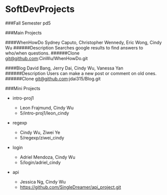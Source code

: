 SoftDevProjects
===============
###Fall Semester
pd5

###Main Projects
  
####WhenHowDo
Sydney Caputo, Christopher Wennedy, Eric Wong, Cindy Wu
######Description
Searches google results to find answers to who/when questions.
######Clone
git@github.com:CinWu/WhenHowDo.git
  
####Blog
David Bang, Jerry Dai, Cindy Wu, Vanessa Yan
######Description
Users can make a new post or comment on old ones.
######Clone
git@github.com:jdai315/Blog.git

###Mini Projects
  
  * intro-proj1
    * Leon Frajmund, Cindy Wu
    * 5/intro-proj1/leon_cindy
  
* regexp
  * Cindy Wu, Ziwei Ye
  * 5/regexp/ziwei_cindy
    
* login
  * Adriel Mendoza, Cindy Wu
  * 5/login/adriel_cindy

* api
  * Jessica Ng, Cindy Wu
  * https://github.com/SingleDreamer/api_project.git

